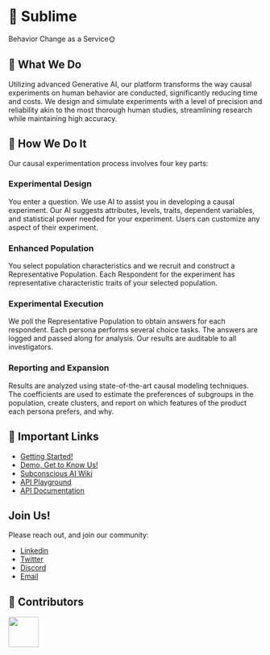 # 🧠 Sublime
Behavior Change as a Service🌞


<!--[![recomment]](https://ideas.subconscious.ai/)

<!--[![Release Notes](https://docs.google.com/document/d/1BVZsVeQnk9AMC1zxN3pw_LPjOKrEtBVPXmmiqTDdzVs/edit#heading=h.cok4hkezrxg)
[![CI]()]()
[![Downloads](https://static.pepy.tech/badge/langchain/month)](https://pepy.tech/project/langchain)
[![License: MIT](https://img.shields.io/badge/License-MIT-yellow.svg)](https://opensource.org/licenses/MIT)
[![Twitter](https://img.shields.io/twitter/url/https/twitter.com/langchainai.svg?style=social&label=Follow%20%40LangChainAI)](https://twitter.com/langchainai)
[![](https://dcbadge.vercel.app/api/server/6adMQxSpJS?compact=true&style=flat)](https://discord.com/invite/3bgj4ZhABz)
[![Open in GitHub Codespaces](https://github.com/codespaces/badge.svg)](https://codespaces.new/langchain-ai/langchain)
[![GitHub star chart](https://img.shields.io/github/stars/langchain-ai/langchain?style=social)](https://star-history.com/#Subconscious-ai/sublime/)
[![Open Issues](https://img.shields.io/github/issues-raw/langchain-ai/langchain)](https://github.com/Subconscious-ai/sublime/issues)
[![Slack](https://img.shields.io/badge/slack--channel-blue?logo=slack)]()

[![Go Reference](https://pkg.go.dev/badge/github.com/weaviate/weaviate.svg)](https://pkg.go.dev/github.com/weaviate/weaviate)
[![Build Status](https://github.com/weaviate/weaviate/actions/workflows/.github/workflows/pull_requests.yaml/badge.svg?branch=main)](https://github.com/weaviate/weaviate/actions/workflows/.github/workflows/pull_requests.yaml)
[![Go Report Card](https://goreportcard.com/badge/github.com/weaviate/weaviate)](https://goreportcard.com/report/github.com/weaviate/weaviate)
[![Coverage Status](https://codecov.io/gh/weaviate/weaviate/branch/main/graph/badge.svg)](https://codecov.io/gh/weaviate/weaviate)
[![Slack](https://img.shields.io/badge/slack--channel-blue?logo=slack)](https://weaviate.io/slack)
[![GitHub Tutorials](https://img.shields.io/badge/Weaviate_Tutorials-green)](https://github.com/weaviate-tutorials/) 
[![Open in Dev Containers](https://img.shields.io/static/v1?label=Dev%20Containers&message=Open&color=blue&logo=visualstudiocode)](https://vscode.dev/redirect?url=vscode://ms-vscode-remote.remote-containers/cloneInVolume?url=https://github.com/langchain-ai/langchain)-->

## 🤔 What We Do

Utilizing advanced Generative AI, our platform transforms the way causal experiments on human behavior are conducted, significantly reducing time and costs. We design and simulate experiments with a level of precision and reliability akin to the most thorough human studies, streamlining research while maintaining high accuracy.

## 🚀 How We Do It
Our causal experimentation process involves four key parts: 

### Experimental Design
You enter a question. We use AI to assist you in developing a causal experiment. Our AI suggests attributes, levels, traits, dependent variables, and statistical power needed for your experiment. Users can customize any aspect of their experiment. 

### Enhanced Population
You select population characteristics and we recruit and construct a Representative Population. Each Respondent for the experiment has representative characteristic traits of your selected population.

### Experimental Execution
We poll the Representative Population to obtain answers for each respondent. Each persona performs several choice tasks. The answers are logged and passed along for analysis. Our results are auditable to all investigators.

### Reporting and Expansion
Results are analyzed using state-of-the-art causal modeling techniques. The coefficients are used to estimate the preferences of subgroups in the population, create clusters, and report on which features of the product each persona prefers, and why.

## 💬  Important Links
- [Getting Started!](https://github.com/Subconscious-ai/sublime/blob/API/api/README.md)
- [Demo, Get to Know Us!]()
- [Subconscious AI Wiki](https://docs.subconscious.ai/)
- [API Playground](https://api.subconscious.ai/docs#/)
- [API Documentation]()

## Join Us!
Please reach out, and join our community:
- [Linkedin]()
- [Twitter]()
- [Discord]()
- [Email]()

## 🌟 Contributors

 [<img src="https://github.com/tenzu15.png" width="60px;"/><br />](https://github.com/tenzu15)
 <!--(https://github.com/{{ contributor }}/{{ repository }})  -->
 
